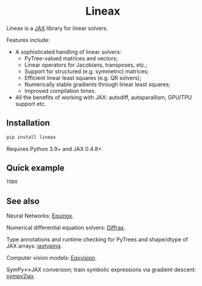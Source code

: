 <h1 align='center'>Lineax</h1>

Lineax is a [JAX](https://github.com/google/jax) library for linear solvers.

Features include:

- A sophisticated handling of linear solvers:
  - PyTree-valued matrices and vectors;
  - Linear operators for Jacobians, transposes, etc.;
  - Support for structured (e.g. symmetric) matrices;
  - Efficient linear least squares (e.g. QR solvers);
  - Numerically stable gradients through linear least squares;
  - Improved compilation times.
- All the benefits of working with JAX: autodiff, autoparallism, GPU/TPU support etc.

## Installation

```bash
pip install lineax
```

Requires Python 3.9+ and JAX 0.4.8+.

## Quick example

```python
TODO
```

## See also

Neural Networks: [Equinox](https://github.com/patrick-kidger/equinox).

Numerical differential equation solvers: [Diffrax](https://github.com/patrick-kidger/diffrax).

Type annotations and runtime checking for PyTrees and shape/dtype of JAX arrays: [jaxtyping](https://github.com/google/jaxtyping).

Computer vision models: [Eqxvision](https://github.com/paganpasta/eqxvision).

SymPy<->JAX conversion; train symbolic expressions via gradient descent: [sympy2jax](https://github.com/google/sympy2jax).
